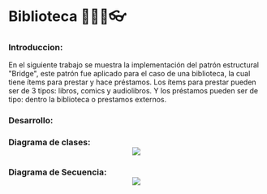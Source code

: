 # Biblioteca 📕📗📘👓

### Introduccion:
En el siguiente trabajo se muestra la implementación del patrón estructural "Bridge", este patrón fue aplicado para el caso de una biblioteca, la cual tiene ítems para prestar y hace préstamos. Los ítems para prestar pueden ser de 3 tipos: libros, comics y audiolibros. Y los préstamos pueden ser de tipo: dentro la biblioteca o prestamos externos.

### Desarrollo: 


### Diagrama de clases:<div style="text-align:center"><img src="https://github.com/DussanFreire/Library/blob/main/Images/d.%20clases%20loan.png" /></div>
### Diagrama de Secuencia:<div style="text-align:center"><img src="https://github.com/DussanFreire/Library/blob/main/Images/sequence%20diagram%20bridge.png" /></div>
